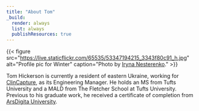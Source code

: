 ```yaml
---
title: "About Tom"
_build:
  render: always
  list: always
  publishResources: true
---
```


{{< figure src="https://live.staticflickr.com/65535/53347194215_3343f80c91_h.jpg" alt="Profile pic for Winter" caption="Photo by [Iryna Nesterenko](https://www.instagram.com/iryna___nesterenko/?img_index=1)." >}}

Tom Hickerson is currently a resident of eastern Ukraine, working for [ClinCapture](https://www.clincapture.com/), as its Engineering Manager.  He holds an MS from Tufts University and a MALD from The Fletcher School at Tufts University.  Previous to his graduate work, he received a certificate of completion from [ArsDigita University](https://en.wikipedia.org/wiki/ArsDigita#ArsDigita_Foundation_and_ArsDigita_University).   